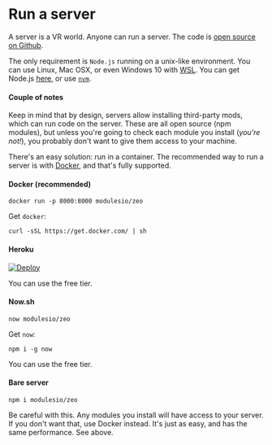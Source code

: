 # Run a server

A server is a VR world. Anyone can run a server. The code is [open source on Github](https://github.com/modulesio/zeo).

The only requirement is `Node.js` running on a unix-like environment. You can use Linux, Mac OSX, or even Windows 10 with [WSL](https://en.wikipedia.org/wiki/Windows_Subsystem_for_Linux). You can get Node.js [here](https://nodejs.org), or use [`nvm`](https://github.com/creationix/nvm).

#### Couple of notes

Keep in mind that by design, servers allow installing third-party mods, which can run code on the server. These are all open source (npm modules), but unless you're going to check each module you install (_you're not!_), you probably don't want to give them access to your machine.

There's an easy solution: run in a container. The recommended way to run a server is with [Docker](https://docker.io), and that's fully supported.

#### Docker (recommended)

```
docker run -p 8000:8000 modulesio/zeo
```

Get `docker`:

```
curl -sSL https://get.docker.com/ | sh
```

#### Heroku

[![Deploy](https://www.herokucdn.com/deploy/button.svg)](https://heroku.com/deploy)

You can use the free tier.

#### Now.sh

```
now modulesio/zeo
```

Get `now`:

```
npm i -g now
```

You can use the free tier.

#### Bare server

```
npm i modulesio/zeo
```

Be careful with this. Any modules you install will have access to your server. If you don't want that, use Docker instead. It's just as easy, and has the same performance. See above.
